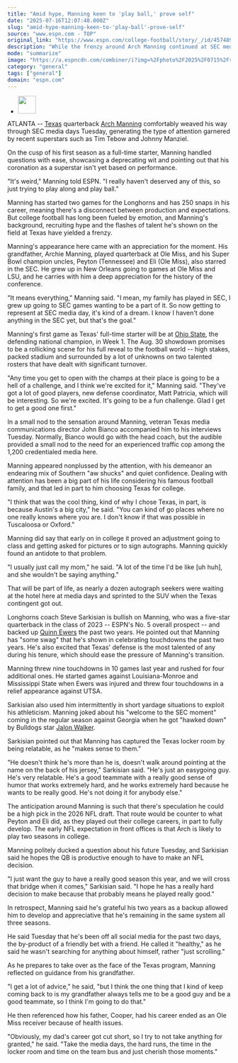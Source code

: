 ```yaml
---
title: "Amid hype, Manning keen to 'play ball,' prove self"
date: "2025-07-16T12:07:48.000Z"
slug: "amid-hype-manning-keen-to-'play-ball'-prove-self"
source: "www.espn.com - TOP"
original_link: "https://www.espn.com/college-football/story/_/id/45748994/arch-manning-ready-first-first-season-texas-starter"
description: "While the frenzy around Arch Manning continued at SEC media days, the Texas QB realizes he hasn't proved anything on the field in Austin as he readies for his first full season at the Longhorns' starter."
mode: "summarize"
image: "https://a.espncdn.com/combiner/i?img=%2Fphoto%2F2025%2F0715%2Fr1519520_1296x729_16%2D9.jpg"
category: "general"
tags: ["general"]
domain: "espn.com"
---
```

<div id="readability-page-1" class="page"><div><div><ul><li><p><img src="https://a.espncdn.com/combiner/i?img=/i/columnists/full/thamel_pete.png&amp;h=80&amp;w=80&amp;scale=crop" alt="" width="40" height="40"></p></li></ul></div><p>ATLANTA -- <a href="https://www.espn.com/college-football/team/_/id/251/texas-longhorns">Texas</a> quarterback <a data-player-guid="d499f837-dace-3ada-8168-eaaa41b706e3" href="http://www.espn.com/college-football/player/_/id/4870906/arch-manning">Arch Manning</a> comfortably weaved his way through SEC media days Tuesday, generating the type of attention garnered by recent superstars such as Tim Tebow and Johnny Manziel.</p><p>On the cusp of his first season as a full-time starter, Manning handled questions with ease, showcasing a deprecating wit and pointing out that his coronation as a superstar isn't yet based on performance.</p><p>"It's weird," Manning told ESPN. "I really haven't deserved any of this, so just trying to play along and play ball."</p><p>Manning has started two games for the Longhorns and has 250 snaps in his career, meaning there's a disconnect between production and expectations. But college football has long been fueled by emotion, and Manning's background, recruiting hype and the flashes of talent he's shown on the field at Texas have yielded a frenzy.</p><p>Manning's appearance here came with an appreciation for the moment. His grandfather, Archie Manning, played quarterback at Ole Miss, and his Super Bowl champion uncles, Peyton (Tennessee) and Eli (Ole Miss), also starred in the SEC. He grew up in New Orleans going to games at Ole Miss and LSU, and he carries with him a deep appreciation for the history of the conference.</p><p>"It means everything," Manning said. "I mean, my family has played in SEC, I grew up going to SEC games wanting to be a part of it. So now getting to represent at SEC media day, it's kind of a dream. I know I haven't done anything in the SEC yet, but that's the goal."</p><p>Manning's first game as Texas' full-time starter will be at <a href="https://www.espn.com/college-football/team/_/id/194/ohio-state-buckeyes">Ohio State</a>, the defending national champion, in Week 1. The Aug. 30 showdown promises to be a rollicking scene for his full reveal to the football world -- high stakes, packed stadium and surrounded by a lot of unknowns on two talented rosters that have dealt with significant turnover.</p><p>"Any time you get to open with the champs at their place is going to be a hell of a challenge, and I think we're excited for it," Manning said. "They've got a lot of good players, new defense coordinator, Matt Patricia, which will be interesting. So we're excited. It's going to be a fun challenge. Glad I get to get a good one first."</p><p>In a small nod to the sensation around Manning, veteran Texas media communications director John Bianco accompanied him to his interviews Tuesday. Normally, Bianco would go with the head coach, but the audible provided a small nod to the need for an experienced traffic cop among the 1,200 credentialed media here.</p><p>Manning appeared nonplussed by the attention, with his demeanor an endearing mix of Southern "aw shucks" and quiet confidence. Dealing with attention has been a big part of his life considering his famous football family, and that led in part to him choosing Texas for college.</p><p>"I think that was the cool thing, kind of why I chose Texas, in part, is because Austin's a big city," he said. "You can kind of go places where no one really knows where you are. I don't know if that was possible in Tuscaloosa or Oxford."</p><p>Manning did say that early on in college it proved an adjustment going to class and getting asked for pictures or to sign autographs. Manning quickly found an antidote to that problem.</p><p>"I usually just call my mom," he said. "A lot of the time I'd be like [uh huh], and she wouldn't be saying anything."</p><p>That will be part of life, as nearly a dozen autograph seekers were waiting at the hotel here at media days and sprinted to the SUV when the Texas contingent got out.</p><p>Longhorns coach Steve Sarkisian is bullish on Manning, who was a five-star quarterback in the class of 2023 -- ESPN's No. 5 overall prospect -- and backed up <a data-player-guid="81693489-80eb-3903-a1c4-67d185a59c36" href="https://www.espn.com/nfl/player/_/id/4889929/quinn-ewers">Quinn Ewers</a> the past two years. He pointed out that Manning has "some swag" that he's shown in celebrating touchdowns the past two years. He's also excited that Texas' defense is the most talented of any during his tenure, which should ease the pressure of Manning's transition.</p><p>Manning threw nine touchdowns in 10 games last year and rushed for four additional ones. He started games against Louisiana-Monroe and Mississippi State when Ewers was injured and threw four touchdowns in a relief appearance against UTSA.</p><p>Sarkisian also used him intermittently in short yardage situations to exploit his athleticism. Manning joked about his "welcome to the SEC moment" coming in the regular season against Georgia when he got "hawked down" by Bulldogs star <a data-player-guid="046f3cb8-d17d-3fc5-b2b6-82615dadde28" href="https://www.espn.com/nfl/player/_/id/4685597/jalon-walker">Jalon Walker</a>.</p><p>Sarkisian pointed out that Manning has captured the Texas locker room by being relatable, as he "makes sense to them."</p><p>"He doesn't think he's more than he is, doesn't walk around pointing at the name on the back of his jersey," Sarkisian said. "He's just an easygoing guy. He's very relatable. He's a good teammate with a really good sense of humor that works extremely hard, and he works extremely hard because he wants to be really good. He's not doing it for anybody else."</p><p>The anticipation around Manning is such that there's speculation he could be a high pick in the 2026 NFL draft. That route would be counter to what Peyton and Eli did, as they played out their college careers, in part to fully develop. The early NFL expectation in front offices is that Arch is likely to play two seasons in college.</p><p>Manning politely ducked a question about his future Tuesday, and Sarkisian said he hopes the QB is productive enough to have to make an NFL decision.</p><p>"I just want the guy to have a really good season this year, and we will cross that bridge when it comes," Sarkisian said. "I hope he has a really hard decision to make because that probably means he played really good."</p><p>In retrospect, Manning said he's grateful his two years as a backup allowed him to develop and appreciative that he's remaining in the same system all three seasons.</p><p>He said Tuesday that he's been off all social media for the past two days, the by-product of a friendly bet with a friend. He called it "healthy," as he said he wasn't searching for anything about himself, rather "just scrolling."</p><p>As he prepares to take over as the face of the Texas program, Manning reflected on guidance from his grandfather.</p><p>"I get a lot of advice," he said, "but I think the one thing that I kind of keep coming back to is my grandfather always tells me to be a good guy and be a good teammate, so I think I'm going to do that."</p><p>He then referenced how his father, Cooper, had his career ended as an Ole Miss receiver because of health issues.</p><p>"Obviously, my dad's career got cut short, so I try to not take anything for granted," he said. "Take the media days, the hard runs, the time in the locker room and time on the team bus and just cherish those moments."</p>
</div></div>